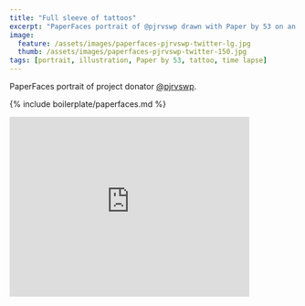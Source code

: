 ```yaml
---
title: "Full sleeve of tattoos"
excerpt: "PaperFaces portrait of @pjrvswp drawn with Paper by 53 on an iPad."
image: 
  feature: /assets/images/paperfaces-pjrvswp-twitter-lg.jpg
  thumb: /assets/images/paperfaces-pjrvswp-twitter-150.jpg
tags: [portrait, illustration, Paper by 53, tattoo, time lapse]
---
```


PaperFaces portrait of project donator [@pjrvswp](http://twitter.com/pjrvswp).

{% include boilerplate/paperfaces.md %}

<iframe width="420" height="315" src="https://www.youtube.com/embed/UA9t52T0Aec" frameborder="0"> </iframe>

